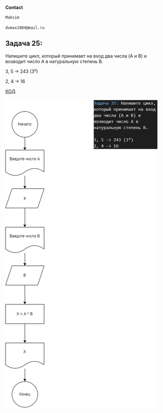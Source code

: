 **Contact**
    
    Maksim 

    dvmax1984@mail.ru


## Задача 25: 
Напишите цикл, который принимает на вход два числа (A и B) и возводит число A в натуральную степень B.

3, 5 -> 243 (3⁵)

2, 4 -> 16


[КОД](/Homework/Homework_04/Ex025/Program.cs)

![Блок-схема](/Homework/Homework_04/Ex025/diagramma.drawio.png)